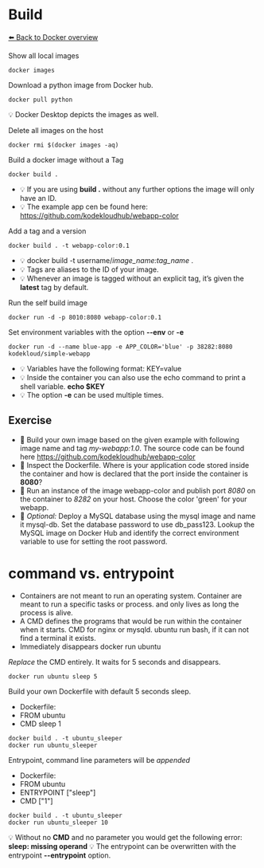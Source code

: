 # Build
[⬅️ Back to Docker overview](docker.md)

Show all local images
```
docker images 
```
Download a python image from Docker hub.
```
docker pull python
```
💡 Docker Desktop depicts the images as well. 

Delete all images on the host 
```
docker rmi $(docker images -aq)
```
Build a docker image without a Tag
```
docker build .
```
* 💡 If you are using **build .** without any further options the image will only have an ID. 
* 💡 The example app cen be found here: https://github.com/kodekloudhub/webapp-color

Add a tag and a version
```
docker build . -t webapp-color:0.1
```
* 💡 docker build -t username/*image_name:tag_name* . 
* 💡 Tags are aliases to the ID of your image. 
* 💡 Whenever an image is tagged without an explicit tag, it’s given the **latest** tag by default.

Run the self build image
```
docker run -d -p 8010:8080 webapp-color:0.1 
```

Set environment variables with the option **--env** or **-e** 
```
docker run -d --name blue-app -e APP_COLOR='blue' -p 38282:8080 kodekloud/simple-webapp
```
* 💡 Variables have the following format: KEY=value
* 💡 Inside the container you can also use the echo command to print a shell variable. **echo $KEY**
* 💡 The option **-e** can be used multiple times.

## Exercise
* 📝 Build your own image based on the given example with following image name and tag *my-webapp:1.0*. The source code can be found here https://github.com/kodekloudhub/webapp-color
* 📝 Inspect the Dockerfile. Where is your application code stored inside the container and how is declared that the port inside the container is **8080**?
* 📝  Run an instance of the image webapp-color and publish port *8080* on the container to *8282* on your host. Choose the color 'green' for your webapp.
* 📝 *Optional:* Deploy a MySQL database using the mysql image and name it mysql-db. Set the database password to use db_pass123. Lookup the MySQL image on Docker Hub and identify the correct environment variable to use for setting the root password.


# command vs. entrypoint 
* Containers are not meant to run an operating system. Container are meant to run a specific tasks or process. and only lives as long the process is alive. 
* A CMD defines the programs that would be run within the container when it starts. CMD for nginx or mysqld. ubuntu run bash, if it can not find a terminal it exists. 
* Immediately disappears 
 docker run ubuntu

*Replace* the CMD entirely. It waits for 5 seconds and disappears. 
```
docker run ubuntu sleep 5
```

Build your own Dockerfile with default 5 seconds sleep. 
* Dockerfile: 
* FROM ubuntu 
* CMD sleep 1
```
docker build . -t ubuntu_sleeper
docker run ubuntu_sleeper
```

Entrypoint, command line parameters will be *appended*
* Dockerfile: 
* FROM ubuntu
* ENTRYPOINT ["sleep"]
* CMD ["1"]
              

```
docker build . -t ubuntu_sleeper
docker run ubuntu_sleeper 10 
```
💡 Without no **CMD** and no parameter you would get the following error: **sleep: missing operand**
💡 The entrypoint can be overwritten with the entrypoint **--entrypoint** option. 